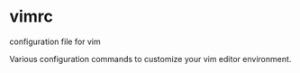 # vimrc
configuration file for vim

Various configuration commands to customize your vim editor environment.
